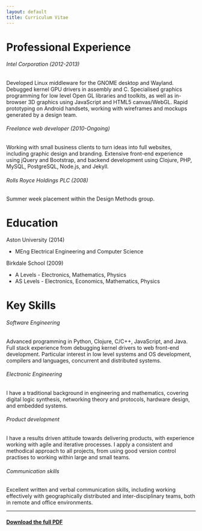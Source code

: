 ```yaml
---
layout: default
title: Curriculum Vitae
---
```


# Professional Experience

###### Intel Corporation   (2012-2013)

Developed Linux middleware for the GNOME desktop and Wayland. Debugged
kernel GPU drivers in assembly and C. Specialised graphics programming
for low level Open GL libraries and toolkits, as well as in-browser 3D
graphics using JavaScript and HTML5 canvas/WebGL. Rapid prototyping on
Android handsets, working with wireframes and mockups generated by a
design team.

###### Freelance web developer (2010-Ongoing)

Working with small business clients to turn ideas into full websites,
including graphic design and branding. Extensive front-end experience
using jQuery and Bootstrap, and backend development using Clojure,
PHP, MySQL, PostgreSQL, Node.js, and Jekyll.

###### Rolls Royce Holdings PLC (2008)

Summer week placement within the Design Methods group.

# Education

Aston University (2014)

 * MEng Electrical Engineering and Computer Science

Birkdale School (2009)

* A Levels - Electronics, Mathematics, Physics
* AS Levels - Electronics, Economics, Mathematics, Physics

# Key Skills

###### Software Engineering

Advanced programming in Python, Clojure, C/C++, JavaScript, and
Java. Full stack experience from debugging kernel drivers to web
front-end development. Particular interest in low level systems and OS
development, compilers and languages, concurrent and distributed
systems.

###### Electronic Engineering

I have a traditional background in engineering and mathematics,
covering digital logic synthesis, networking theory and protocols,
hardware design, and embedded systems.

###### Product development

I have a results driven attitude towards delivering products, with
experience working with agile and iterative processes. I apply a
consistent and methodical approach to all projects, from using good
version control practises to working within large and small teams.

###### Communication skills

Excellent written and verbal communication skills, including working
effectively with geographically distributed and inter-disciplinary
teams, both in remote and office environments.

----

#### [Download the full PDF](ChrisCummins.pdf)

